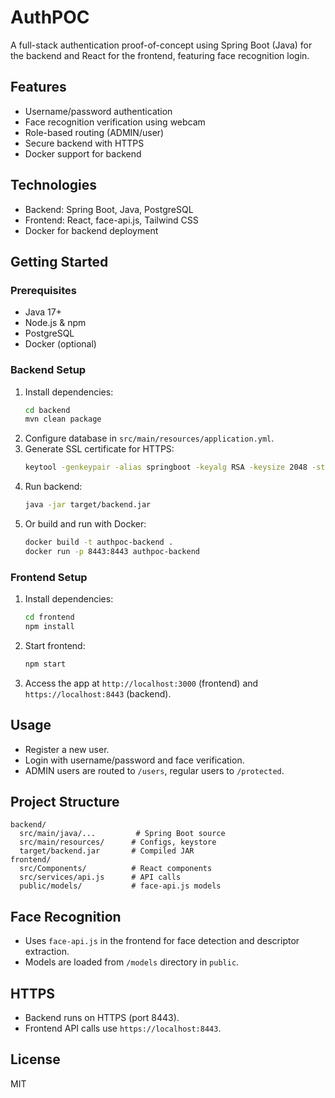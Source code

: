 # AuthPOC

A full-stack authentication proof-of-concept using Spring Boot (Java) for the backend and React for the frontend, featuring face recognition login.

## Features
- Username/password authentication
- Face recognition verification using webcam
- Role-based routing (ADMIN/user)
- Secure backend with HTTPS
- Docker support for backend

## Technologies
- Backend: Spring Boot, Java, PostgreSQL
- Frontend: React, face-api.js, Tailwind CSS
- Docker for backend deployment

## Getting Started

### Prerequisites
- Java 17+
- Node.js & npm
- PostgreSQL
- Docker (optional)

### Backend Setup
1. Install dependencies:
   ```sh
   cd backend
   mvn clean package
   ```
2. Configure database in `src/main/resources/application.yml`.
3. Generate SSL certificate for HTTPS:
   ```sh
   keytool -genkeypair -alias springboot -keyalg RSA -keysize 2048 -storetype PKCS12 -keystore src/main/resources/keystore.p12 -validity 3650
   ```
4. Run backend:
   ```sh
   java -jar target/backend.jar
   ```
5. Or build and run with Docker:
   ```sh
   docker build -t authpoc-backend .
   docker run -p 8443:8443 authpoc-backend
   ```

### Frontend Setup
1. Install dependencies:
   ```sh
   cd frontend
   npm install
   ```
2. Start frontend:
   ```sh
   npm start
   ```
3. Access the app at `http://localhost:3000` (frontend) and `https://localhost:8443` (backend).

## Usage
- Register a new user.
- Login with username/password and face verification.
- ADMIN users are routed to `/users`, regular users to `/protected`.

## Project Structure
```
backend/
  src/main/java/...         # Spring Boot source
  src/main/resources/      # Configs, keystore
  target/backend.jar       # Compiled JAR
frontend/
  src/Components/          # React components
  src/services/api.js      # API calls
  public/models/           # face-api.js models
```

## Face Recognition
- Uses `face-api.js` in the frontend for face detection and descriptor extraction.
- Models are loaded from `/models` directory in `public`.

## HTTPS
- Backend runs on HTTPS (port 8443).
- Frontend API calls use `https://localhost:8443`.

## License
MIT
